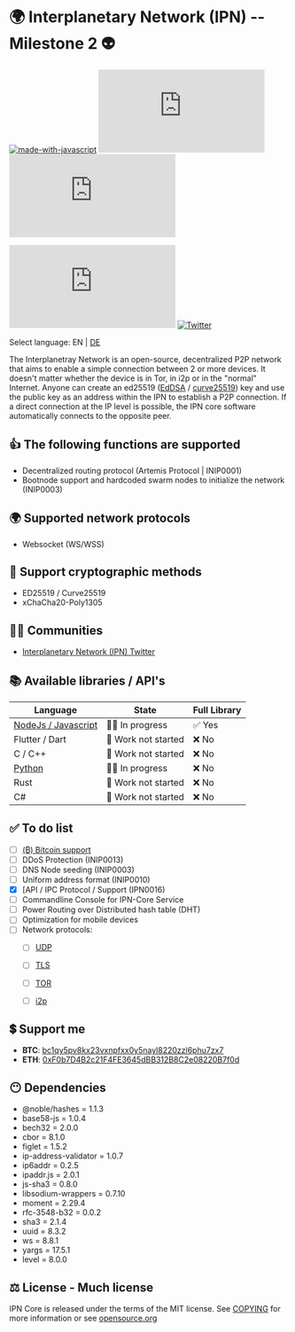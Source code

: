 # 🌍 **Interplanetary Network (IPN) -- Milestone 2** 👽

[![made-with-javascript](https://img.shields.io/badge/Made%20with-JavaScript-1f425f.svg)](https://www.javascript.com)
[![GitHub branches](https://badgen.net/github/branches/Naereen/Strapdown.js)](https://github.com/ipnsoftwares/ipncore)
[![GitHub commits](https://badgen.net/github/commits/Naereen/Strapdown.js)](https://github.com/ipnsoftwares/ipncorecommit/)

[![GitHub license](https://badgen.net/github/license/Naereen/Strapdown.js)](https://github.com/ipnsoftwares/ipncore/LICENSE)
[![Twitter](https://badgen.net/badge/icon/twitter?icon=twitter&label)](https://twitter.com/fluffelpuffcode)



Select language: EN | [DE](./README_eu_DE.md)

The Interplanetray Network is an open-source, decentralized P2P network that aims to enable a simple connection between 2 or more devices. It doesn't matter whether the device is in Tor, in i2p or in the "normal" Internet. Anyone can create an ed25519 ([EdDSA](https://en.wikipedia.org/wiki/EdDSA) / [curve25519](https://en.wikipedia.org/wiki/Curve25519)) key and use the public key as an address within the IPN to establish a P2P connection. If a direct connection at the IP level is possible, the IPN core software automatically connects to the opposite peer.


## 👍 **The following functions are supported**
- Decentralized routing protocol (Artemis Protocol | INIP0001)
- Bootnode support and hardcoded swarm nodes to initialize the network (INIP0003)


## 🌍 **Supported network protocols**
- Websocket (WS/WSS)


## 🔐 **Support cryptographic methods**
- ED25519 / Curve25519
- xChaCha20-Poly1305


## 🚀🍾 **Communities** 
* [Interplanetary Network (IPN) Twitter](https://twitter.com/fluffelpuffcode)


## 📚 **Available libraries / API's**
| Language                                                       | State               | Full Library |
| ---                                                            | ---                 | ---          |
| [NodeJs / Javascript](https://github.com/ipnsoftwares/ipncore) | 👩‍💻 In progress      |     ✅ Yes    |
| Flutter / Dart                                                 | 🚫 Work not started |     ❌ No     |
| C / C++                                                        | 🚫 Work not started |     ❌ No     |
| [Python](https://github.com/ipnsoftwares/ipnpylib)             | 👩‍💻 In progress      |     ❌ No     |
| Rust                                                           | 🚫 Work not started |     ❌ No     |
| C#                                                             | 🚫 Work not started |     ❌ No     |


## ✅ **To do list**
- [ ] [(₿) Bitcoin support](https://en.bitcoin.it/wiki/Main_Page)
- [ ] DDoS Protection (INIP0013)
- [ ] DNS Node seeding (INIP0003)
- [ ] Uniform address format (INIP0010)
- [x] [API / IPC Protocol / Support (IPN0016)
- [ ] Commandline Console for IPN-Core Service
- [ ] Power Routing over Distributed hash table (DHT)
- [ ] Optimization for mobile devices
- [ ] Network protocols:
  - [ ] [UDP](https://en.wikipedia.org/wiki/User_Datagram_Protocol)
  - [ ] [TLS](https://en.wikipedia.org/wiki/Transport_Layer_Security)
  - [ ] [TOR](https://en.wikipedia.org/wiki/Tor_(network))
  - [ ] [i2p](https://en.wikipedia.org/wiki/I2P)


## 💲 **Support me**
- **BTC**: [bc1qy5pv8kx23vxnpfxx0y5nayl8220zzl6phu7zx7](https://www.blockchain.com/btc/address/bc1qy5pv8kx23vxnpfxx0y5nayl8220zzl6phu7zx7)
- **ETH**: [0xF0b7D4B2c21F4FE3645dBB312B8C2e08220B7f0d](https://etherscan.io/address/0xF0b7D4B2c21F4FE3645dBB312B8C2e08220B7f0d)


## 😶 **Dependencies**
- @noble/hashes = 1.1.3
- base58-js = 1.0.4
- bech32 = 2.0.0
- cbor = 8.1.0
- figlet = 1.5.2
- ip-address-validator = 1.0.7
- ip6addr = 0.2.5
- ipaddr.js = 2.0.1
- js-sha3 = 0.8.0
- libsodium-wrappers = 0.7.10
- moment = 2.29.4
- rfc-3548-b32 = 0.0.2
- sha3 = 2.1.4
- uuid = 8.3.2
- ws = 8.8.1
- yargs = 17.5.1
- level = 8.0.0

## ⚖️ **License - Much license**
IPN Core is released under the terms of the MIT license. See
[COPYING](COPYING) for more information or see
[opensource.org](https://opensource.org/licenses/MIT)